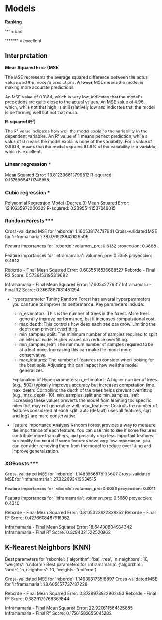 # Models

**Ranking**

'*'     = bad

'*****' = excellent

## __Interpretation__

**Mean Squared Error (MSE)**

The MSE represents the average squared difference between the actual values and the model's predictions.
A **lower** MSE means the model is making more accurate predictions.

An MSE value of 0.1864, which is very low, indicates that the model's predictions are quite close to the actual values.
An MSE value of 4.96, which, while not that high, is still relatively low and indicates that the model is performing well but not that much.

**R-squared (R²)**

The R² value indicates how well the model explains the variability in the dependent variables.
An R² value of 1 means perfect prediction, while a value of 0 means the model explains none of the variability.
For a value of 0.8684, means that the model explains 86.8% of the variability in a variable, which is excellent.


### Linear regression *
Mean Squared Error: 13.812306613799512
R-squared: 0.15789654711745998

### Cubic regression *

Polynomial Regression Model (Degree 3)
Mean Squared Error: 12.10635972000329
R-squared: 0.23955141537046015


### Random Forests ***

Cross-validated MSE for 'reborde': 1.160508174787941
Cross-validated MSE for 'inframamaria': 28.070928842629506

Feature importances for 'reborde':
volumen_pre: 0.6132
proyeccion: 0.3868

Feature importances for 'inframamaria':
volumen_pre: 0.5358
proyeccion: 0.4642

Reborde - Final Mean Squared Error: 0.6035516536688527
Reborde - Final R2 Score: 0.5738156195319692

Inframamaria - Final Mean Squared Error: 17.60542776317
Inframamaria - Final R2 Score: 0.3667867031451294

- Hyperparameter Tuning
Random Forest has several hyperparameters you can tune to improve its performance. Key parameters include:

    - n_estimators: This is the number of trees in the forest. More trees generally improve performance, but it increases computational cost.
    - max_depth: This controls how deep each tree can grow. Limiting the depth can prevent overfitting.
    - min_samples_split: The minimum number of samples required to split an internal node. Higher values can reduce overfitting.
    - min_samples_leaf: The minimum number of samples required to be at a leaf node. Increasing this can make the model more conservative.
    - max_features: The number of features to consider when looking for the best split. Adjusting this can impact how well the model generalizes.


    Explanation of Hyperparameters:
    n_estimators: A higher number of trees (e.g., 500) typically improves accuracy but increases computation time.
    max_depth: Controlling the depth of the trees helps prevent overfitting (e.g., max_depth=10).
    min_samples_split and min_samples_leaf: Increasing these values prevents the model from learning too specific rules that may not generalize well.
    max_features: Controls the number of features considered at each split. auto (default) uses all features, sqrt and log2 are more conservative.

- Feature Importance Analysis
Random Forest provides a way to measure the importance of each feature. You can use this to see if some features contribute more than others, and possibly drop less important features to simplify the model
If some features have very low importance, you can consider removing them from the model to reduce overfitting and improve generalization.

### XGBoosts ***

Cross-validated MSE for 'reborde': 1.1483956576133607
Cross-validated MSE for 'inframamaria': 27.322693419636515

Feature importances for 'reborde':
volumen_pre: 0.6089
proyeccion: 0.3911

Feature importances for 'inframamaria':
volumen_pre: 0.5660
proyeccion: 0.4340

Reborde - Final Mean Squared Error: 0.8105323822328852
Reborde - Final R² Score: 0.4276608487916962

Inframamaria - Final Mean Squared Error: 18.64400804984342
Inframamaria - Final R² Score: 0.3294321522520962


## K-Nearest Neighbors (KNN)
Best parameters for 'reborde': {'algorithm': 'ball_tree', 'n_neighbors': 10, 'weights': 'uniform'}
Best parameters for 'inframamaria': {'algorithm': 'brute', 'n_neighbors': 10, 'weights': 'uniform'}

Cross-validated MSE for 'reborde': 1.149363173518897
Cross-validated MSE for 'inframamaria': 28.605657737487228

Reborde - Final Mean Squared Error: 0.8738973922902493
Reborde - Final R² Score: 0.3829170768369844

Inframamaria - Final Mean Squared Error: 22.920611564625855
Inframamaria - Final R² Score: 0.17561582655045282



